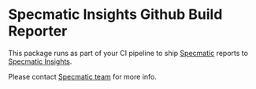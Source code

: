 # Specmatic Insights Github Build Reporter

This package runs as part of your CI pipeline to ship [Specmatic](https://specmatic.in/) reports to [Specmatic Insights](https://insights.specmatic.in/).

Please contact [Specmatic team](https://specmatic.in/contact-us/) for more info.
